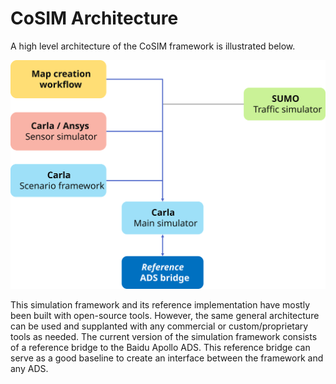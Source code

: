 # CoSIM Architecture

A high level architecture of the CoSIM framework is illustrated below.

![Architecture SVG](architecture.svg)

This simulation framework and its reference implementation have mostly been built with open-source tools. However, the same general architecture can be used and supplanted with any commercial or custom/proprietary tools as needed. The current version of the simulation framework consists of a reference bridge to the Baidu Apollo ADS. This reference bridge can serve as a good baseline to create an interface between the framework and any ADS.